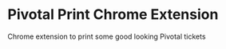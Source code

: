Pivotal Print Chrome Extension
===========================

Chrome extension to print some good looking Pivotal tickets
